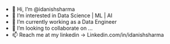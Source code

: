 - 👋 Hi, I’m @idanishsharma
- 👀 I’m interested in Data Science | ML | AI
- 🌱 I’m currently working as a Data Engineer
- 💞️ I’m looking to collaborate on ...
- 📫 Reach me at my linkedin -> Linkedin.com/in/idanishsharma

<!---
idanishsharma/idanishsharma is a ✨ special ✨ repository because its `README.md` (this file) appears on your GitHub profile.
You can click the Preview link to take a look at your changes.
--->
